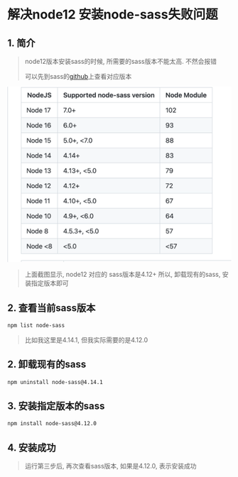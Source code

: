 # 解决node12 安装node-sass失败问题

## 1. 简介
> node12版本安装sass的时候, 所需要的sass版本不能太高. 不然会报错
> 
> 可以先到sass的[github](https://github.com/sass/node-sass)上查看对应版本

![Alt](../../assets/02.png)
> 上面截图显示, node12 对应的 sass版本是4.12+ 所以, 卸载现有的sass, 安装指定版本即可

## 2. 查看当前sass版本
```bash
npm list node-sass
```
> 比如我这里是4.14.1, 但我实际需要的是4.12.0

## 2. 卸载现有的sass
```bash
npm uninstall node-sass@4.14.1
```

## 3. 安装指定版本的sass
```bash
npm install node-sass@4.12.0
```

## 4. 安装成功
> 运行第三步后, 再次查看sass版本, 如果是4.12.0, 表示安装成功
